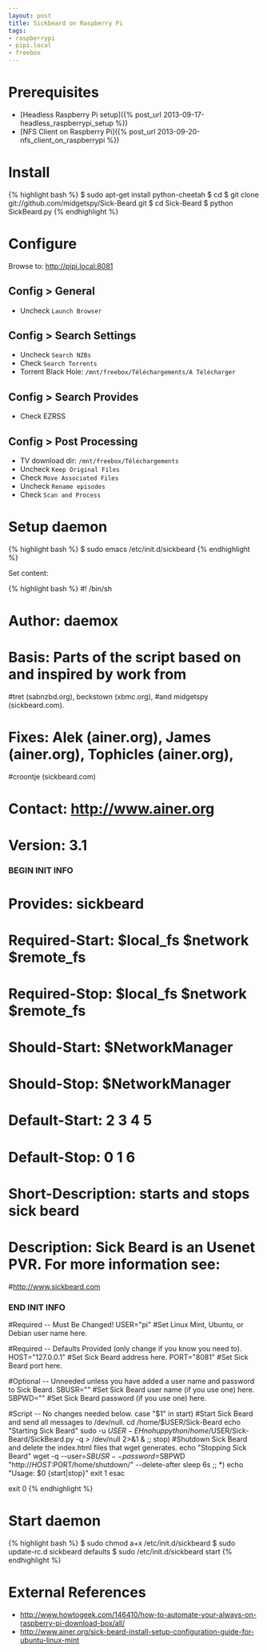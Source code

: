 ```yaml
---
layout: post
title: Sickbeard on Raspberry Pi
tags:
- raspberrypi
- pipi.local
- freebox
---
```


Prerequisites
=============

- [Headless Raspberry Pi setup]({% post_url 2013-09-17-headless_raspberrypi_setup %})
- [NFS Client on Raspberry Pi]({% post_url 2013-09-20-nfs_client_on_raspberrypi %})

Install
=======

{% highlight bash %}
$ sudo apt-get install python-cheetah
$ cd
$ git clone git://github.com/midgetspy/Sick-Beard.git
$ cd Sick-Beard
$ python SickBeard.py
{% endhighlight %}

Configure
=========

Browse to: <http://pipi.local:8081>

Config > General
----------------

  - Uncheck `Launch Browser`

Config > Search Settings
------------------------

  - Uncheck `Search NZBs`
  - Check `Search Torrents`
  - Torrent Black Hole: `/mnt/freebox/Téléchargements/A Télécharger`

Config > Search Provides
------------------------

  - Check EZRSS

Config > Post Processing
------------------------

  - TV download dir: `/mnt/freebox/Téléchargements`
  - Uncheck `Keep Original Files`
  - Check `Move Associated Files`
  - Uncheck `Rename episodes`
  - Check `Scan and Process`

Setup daemon
============

{% highlight bash %}
$ sudo emacs /etc/init.d/sickbeard
{% endhighlight %}

Set content:

{% highlight bash %}
#! /bin/sh

# Author: daemox
# Basis: Parts of the script based on and inspired by work from
#tret (sabnzbd.org), beckstown (xbmc.org),
#and midgetspy (sickbeard.com).
# Fixes: Alek (ainer.org), James (ainer.org), Tophicles (ainer.org),
#croontje (sickbeard.com)
# Contact: http://www.ainer.org
# Version: 3.1

### BEGIN INIT INFO
# Provides:          sickbeard
# Required-Start:    $local_fs $network $remote_fs
# Required-Stop:     $local_fs $network $remote_fs
# Should-Start:      $NetworkManager
# Should-Stop:       $NetworkManager
# Default-Start:     2 3 4 5
# Default-Stop:      0 1 6
# Short-Description: starts and stops sick beard
# Description:       Sick Beard is an Usenet PVR. For more information see:
#http://www.sickbeard.com
### END INIT INFO

#Required -- Must Be Changed!
USER="pi" #Set Linux Mint, Ubuntu, or Debian user name here.

#Required -- Defaults Provided (only change if you know you need to).
HOST="127.0.0.1" #Set Sick Beard address here.
PORT="8081" #Set Sick Beard port here.

#Optional -- Unneeded unless you have added a user name and password to Sick Beard.
SBUSR="" #Set Sick Beard user name (if you use one) here.
SBPWD="" #Set Sick Beard password (if you use one) here.

#Script -- No changes needed below.
case "$1" in
start)
#Start Sick Beard and send all messages to /dev/null.
cd /home/$USER/Sick-Beard
echo "Starting Sick Beard"
sudo -u $USER -EH nohup python /home/$USER/Sick-Beard/SickBeard.py -q > /dev/null 2>&1 &
;;
stop)
#Shutdown Sick Beard and delete the index.html files that wget generates.
echo "Stopping Sick Beard"
wget -q --user=$SBUSR --password=$SBPWD "http://$HOST:$PORT/home/shutdown/" --delete-after
sleep 6s
;;
*)
echo "Usage: $0 {start|stop}"
exit 1
esac

exit 0
{% endhighlight %}

Start daemon
============

{% highlight bash %}
$ sudo chmod a+x /etc/init.d/sickbeard
$ sudo update-rc.d sickbeard defaults
$ sudo /etc/init.d/sickbeard start
{% endhighlight %}


External References
===================

- <http://www.howtogeek.com/146410/how-to-automate-your-always-on-raspberry-pi-download-box/all/>
- <http://www.ainer.org/sick-beard-install-setup-configuration-guide-for-ubuntu-linux-mint>
